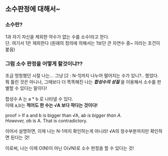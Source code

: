 ## 소수판정에 대해서~

### 소수란?  
1과 자기 자신을 제외한 약수가 없는 수를 소수!라고 한다.  
단. 여기서 1은 제외한다 (원래의 정의에 의해서는 1보단 큰 자연수 중~ 이라는 조건이 붙음)

### 그럼 소수 판정을 어떻게 할것이냐??
조금 멍청했던 시절 나는... 그냥 [2 : N-1]까지 나누어 떨어지는 수가 있니?.. 했었다.  
뭐 틀린 것은 아니나, 그때보다 더 똑똑해진 나는  **_합성수의 성질_** 을 이용해서 소수를 판별할 수 있다는 말이다!

합성수 A 는 a * b 로 나타낼 수 있다.  
이때 a,b는 **적어도 한 수는 √A 보다 작다는 것이다!**  

proof > 
If a and b is bigger than √A, a*b is bigger than A.  
However, a*b is A. That is contradictory.

이어서 설명하면, 이제 나는 N-1까지 확인하는게 아니라! √A의 정수부분까지만 확인하면 된다는 것!

이로써, 나는 이제 O(N)이 아닌 O(√N)로 소수 판정을 할 수 있다는 것!
